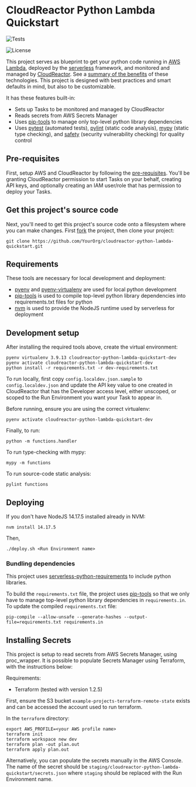 <!--
title: 'AWS Python Scheduled Cron example in Python'
description: 'This is an example of creating a function that runs as a cron job using the serverless ''schedule'' event.'
layout: Doc
framework: v1
platform: AWS
language: Python
priority: 2
authorLink: 'https://github.com/rupakg'
authorName: 'Rupak Ganguly'
authorAvatar: 'https://avatars0.githubusercontent.com/u/8188?v=4&s=140'
-->

# CloudReactor Python Lambda Quickstart

![Tests](https://github.com/CloudReactor/cloudreactor-python-lambda-quickstart/workflows/Tests/badge.svg?branch=master)

<img src="https://img.shields.io/github/license/CloudReactor/cloudreactor-python-lambda-quickstart.svg?style=flat-square" alt="License">

This project serves as blueprint to get your python code
running in [AWS Lambda](https://aws.amazon.com/lambda/), deployed by the [serverless](https://www.serverless.com/framework) framework, and
monitored and managed by
[CloudReactor](https://www.cloudreactor.io/). See a
[summary of the benefits](https://docs.cloudreactor.io/cloudreactor.html)
of these technologies. This project is designed with best practices and smart
defaults in mind, but also to be customizable.

It has these features built-in:

* Sets up Tasks to be monitored and managed by CloudReactor
* Reads secrets from AWS Secrets Manager
* Uses [pip-tools](https://github.com/jazzband/pip-tools) to manage only
top-level python library dependencies
* Uses [pytest](https://docs.pytest.org/en/latest/) (automated tests),
[pylint](https://www.pylint.org/) (static code analysis),
[mypy](http://mypy-lang.org/) (static type checking), and
[safety](https://github.com/pyupio/safety) (security vulnerability checking)
for quality control

## Pre-requisites

First, setup AWS and CloudReactor by following the
[pre-requisites](https://docs.cloudreactor.io/full_integration.html#pre-requisites).
You'll be granting CloudReactor permission to start Tasks on your behalf,
creating API keys, and optionally creating an IAM user/role that has permission
to deploy your Tasks.

## Get this project's source code

Next, you'll need to get this project's source code onto a filesystem where you
can make changes. First
[fork](https://docs.github.com/en/github/getting-started-with-github/fork-a-repo)
the project, then clone your project:

    git clone https://github.com/YourOrg/cloudreactor-python-lambda-quickstart.git

## Requirements

These tools are necessary for local development and deployment:

* [pyenv](https://github.com/pyenv/pyenv) and
[pyenv-virtualenv](https://github.com/pyenv/pyenv-virtualenv) are used for local
python development
* [pip-tools](https://github.com/jazzband/pip-tools) is used to compile
top-level python library dependencies into requirements.txt files for python
* [nvm](https://github.com/nvm-sh/nvm) is used to provide the NodeJS runtime
used by serverless for deployment

## Development setup

After installing the required tools above, create the virtual environment:

    pyenv virtualenv 3.9.13 cloudreactor-python-lambda-quickstart-dev
    pyenv activate cloudreactor-python-lambda-quickstart-dev
    python install -r requirements.txt -r dev-requirements.txt

To run locally, first copy `config.localdev.json.sample` to
`config.localdev.json` and update the API key value to one created in
CloudReactor that has the Developer access level, either unscoped, or scoped
to the Run Environment you want your Task to appear in.

Before running, ensure you are using the correct virtualenv:

    pyenv activate cloudreactor-python-lambda-quickstart-dev

Finally, to run:

    python -m functions.handler

To run type-checking with mypy:

    mypy -m functions

To run source-code static analysis:

    pylint functions


## Deploying

If you don't have NodeJS 14.17.5 installed already in NVM:

    nvm install 14.17.5

Then,

    ./deploy.sh <Run Environment name>

### Bundling dependencies

This project uses
[serverless-python-requirements](https://github.com/UnitedIncome/serverless-python-requirements)
to include python libraries.

To build the `requirements.txt` file, the project uses
[pip-tools](https://github.com/jazzband/pip-tools) so that we only have to
manage top-level python library dependencies in `requirements.in`. To update the compiled
`requirements.txt` file:

    pip-compile --allow-unsafe --generate-hashes --output-file=requirements.txt requirements.in

## Installing Secrets

This project is setup to read secrets from AWS Secrets Manager,
using proc_wrapper.
It is possible to populate Secrets Manager using Terraform,
with the instructions below:

Requirements:
* Terraform (tested with version 1.2.5)

First, ensure the S3 bucket `example-projects-terraform-remote-state` exists
and can be accessed the account used to run terraform.

In the `terraform` directory:

```
export AWS_PROFILE=<your AWS profile name>
terraform init
terraform workspace new dev
terraform plan -out plan.out
terraform apply plan.out
```

Alternatively, you can populate the secrets manually in
the AWS Console. The name of the secret should be `staging/cloudreactor-python-lambda-quickstart/secrets.json` where
`staging` should be replaced with the Run Environment name.
